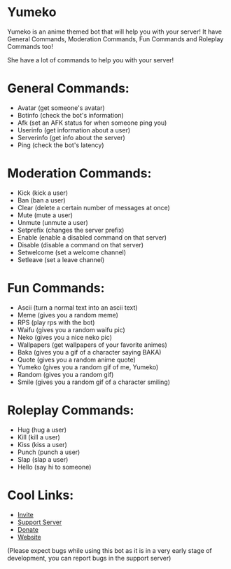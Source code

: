 # Yumeko

Yumeko is an anime themed bot that will help you with your server! It have General Commands, Moderation Commands, Fun Commands and Roleplay Commands too!

She have a lot of commands to help you with your server!

# General Commands:

- Avatar (get someone's avatar)
- Botinfo (check the bot's information)
- Afk (set an AFK status for when someone ping you)
- Userinfo (get information about a user)
- Serverinfo (get info about the server)
- Ping (check the bot's latency)

# Moderation Commands:

- Kick (kick a user)
- Ban (ban a user)
- Clear (delete a certain number of messages at once)
- Mute (mute a user)
- Unmute (unmute a user)
- Setprefix (changes the server prefix)
- Enable (enable a disabled command on that server)
- Disable (disable a command on that server)
- Setwelcome (set a welcome channel)
- Setleave (set a leave channel)

# Fun Commands:

- Ascii (turn a normal text into an ascii text)
- Meme (gives you a random meme)
- RPS (play rps with the bot)
- Waifu (gives you a random waifu pic)
- Neko (gives you a nice neko pic)
- Wallpapers (get wallpapers of your favorite animes)
- Baka (gives you a gif of a character saying BAKA)
- Quote (gives you a random anime quote)
- Yumeko (gives you a random gif of me, Yumeko)
- Random (gives you a random gif)
- Smile (gives you a random gif of a character smiling)

# Roleplay Commands:

- Hug (hug a user)
- Kill (kill a user)
- Kiss (kiss a user)
- Punch (punch a user)
- Slap (slap a user)
- Hello (say hi to someone)

 # Cool Links:

- [Invite](https://discord.com/oauth2/authorize?client_id=784132536631558184&scope=bot&permissions=8)
- [Support Server](https://discord.gg/AtcYJyMJrp)
- [Donate](https://donatebot.io/checkout/784033987198451733)
- [Website](https://yumeko.mobirisesite.com)

(Please expect bugs while using this bot as it is in a very early stage of development, you can report bugs in the support server)

